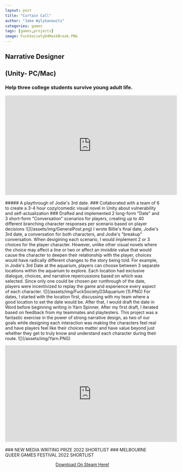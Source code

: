 ```yaml
---
layout: post
title: "Curtain Call"
author: "Jake Wylykanowitz"
categories: games
tags: [games,projects]
image: FuckSocietyD4MaskBreak.PNG
---
```


## Narrative Designer
## (Unity- PC/Mac)
### Help three college students survive young adult life.
<p align = "center"><iframe width="560" height="325" src="https://www.youtube.com/embed/dVwN30v0fDA" title="Curtain Call- Jodie Date 3" frameborder="0" allow="accelerometer; autoplay; clipboard-write; encrypted-media; gyroscope; picture-in-picture; web-share" allowfullscreen></iframe></p>
##### A playthrough of Jodie's 3rd date.
### Collaborated with a team of 6 to create a 3-4 hour cozy/comedic visual novel in Unity about vulnerability and self-actualization
### Drafted and implemented 2 long-form "Date" and 3 short-form "Conversation" scenarios for players, creating up to 40 different branching character responses per scenario based on player decisions
![](/assets/img/GeneralPost.png)
I wrote Billie's final date, Jodie's 3rd date,  a conversation for both characters, and Jodie's "breakup" conversation. When desigining each scenario, I would implement 2 or 3 choices for the player character. However, unlike other visual novels where the choice may affect a line or two or affect an invisible value that would cause the character to deepen their relationship with the player, choices would have radically different changes to the story being told. For example, in Jodie's 3rd Date at the aquarium, players can choose between 3 separate locations within the aquarium to explore. Each location had exclusive dialogue, choices, and narrative repercussions based on which was selected. Since only one could be chosen per runthrough of the date, players were incentivized to replay the game and experience every aspect of each character.
![](/assets/img/FuckSocietyD3Aquarium (1).PNG)
For dates, I started with the location first, discussing with my team where a good location to set the date would be. After that, I would draft the date in Word before beginning writing in Yarn Spinner. After my first draft, I iterated based on feedback from my teammates and playtesters. This project was a fantastic exercise in the power of strong narrative design, as two of our goals while designing each interaction was making the characters feel real and have players feel like their choices matter and have value beyond just whether they get to truly know and understand each character during their route. 
![](/assets/img/Yarn.PNG)
<p align = "center"><iframe width="560" height="315" src="https://www.youtube.com/embed/3Ahd_w9RJFk" title="Curtain Call Trailer" frameborder="0" allow="accelerometer; autoplay; clipboard-write; encrypted-media; gyroscope; picture-in-picture; web-share" allowfullscreen></iframe></p>
### NEW MEDIA WRITING PRIZE 2022 SHORTLIST
### MELBOURNE QUEER GAMES FESTIVAL 2022 SHORTLIST
<p align = "center"><a href = "https://store.steampowered.com/app/1839180/Curtain_Call/">Download On Steam Here!</a></p>

